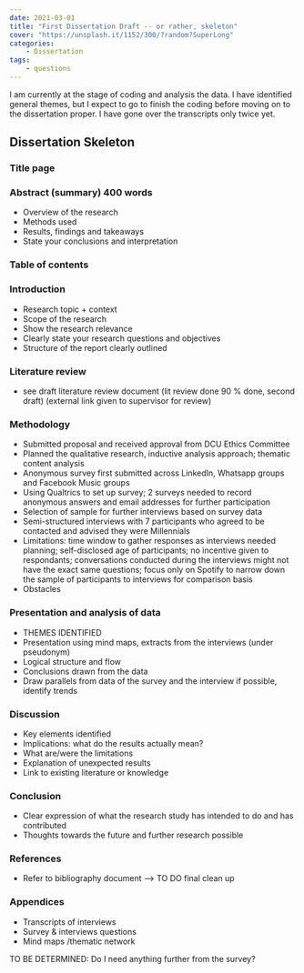 ```yaml
---
date: 2021-03-01
title: "First Dissertation Draft -- or rather, skeleton"
cover: "https://unsplash.it/1152/300/?random?SuperLong"
categories: 
    - Dissertation
tags:
    - questions
---
```


I am currently at the stage of coding and analysis the data.
I have identified general themes, but I expect to go to finish the coding before moving on to the dissertation proper. I have gone over the transcripts only twice yet.
 
## Dissertation Skeleton
### Title page
### Abstract (summary) 400 words
- Overview of the research
- Methods used
- Results, findings and takeaways
- State your conclusions and interpretation
### Table of contents
### Introduction
- Research topic + context
- Scope of the research
- Show the research relevance
- Clearly state your research questions and objectives
- Structure of the report clearly outlined
### Literature review
- see draft literature review document (lit review done 90 % done, second draft)
(external link given to supervisor for review)

### Methodology
- Submitted proposal and received approval from DCU Ethics Committee
-   Planned the qualitative research, inductive analysis approach; thematic content analysis
- Anonymous survey first submitted across LinkedIn, Whatsapp groups and Facebook Music groups
-   Using Qualtrics to set up survey; 2 surveys needed to record anonymous answers and email addresses for further participation
-   Selection of sample for further interviews based on survey data
-  Semi-structured interviews with 7 participants who agreed to be contacted and advised they were Millennials
-   Limitations: time window to gather responses as interviews needed planning; self-disclosed age of participants; no incentive given to respondants; conversations conducted during the interviews might not have the exact same questions; focus only on Spotify to narrow down the sample of participants to interviews for comparison basis
- Obstacles
 
 
###   Presentation and analysis of data
- THEMES IDENTIFIED
-  Presentation using mind maps, extracts from the interviews (under pseudonym)
- Logical structure and flow
-  Conclusions drawn from the data
-   Draw parallels from data of the survey and the interview if possible, identify trends
 
 
###  Discussion
-  Key elements identified
- Implications: what do the results actually mean?
-   What are/were the limitations
-  Explanation of unexpected results
-   Link to existing literature or knowledge
 
###  Conclusion
-  Clear expression of what the research study has intended to do and has contributed
-   Thoughts towards the future and further research possible
 
 
###  References
-   Refer to bibliography document --> TO DO final clean up
 
###   Appendices
- Transcripts of interviews
-  Survey & interviews questions
-   Mind maps /thematic network

TO BE DETERMINED: Do I need anything further from the survey?
 
